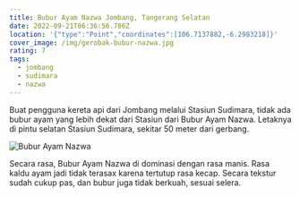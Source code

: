 ```yaml
---
title: Bubur Ayam Nazwa Jombang, Tangerang Selatan
date: 2022-09-21T06:36:56.786Z
location: '{"type":"Point","coordinates":[106.7137882,-6.2983218]}'
cover_image: /img/gerobak-bubur-nazwa.jpg
rating: 7
tags:
  - jombang
  - sudimara
  - nazwa
---
```

Buat pengguna kereta api dari Jombang melalui Stasiun Sudimara, tidak ada bubur ayam yang lebih dekat dari Stasiun dari Bubur Ayam Nazwa. Letaknya di pintu selatan Stasiun Sudimara, sekitar 50 meter dari gerbang.

![Bubur Ayam Nazwa](/img/bubur-ayam-nazwa.jpg)

Secara rasa, Bubur Ayam Nazwa di dominasi dengan rasa manis. Rasa kaldu ayam jadi tidak terasax karena tertutup rasa kecap. Secara tekstur sudah cukup pas, dan bubur juga tidak berkuah, sesuai selera.